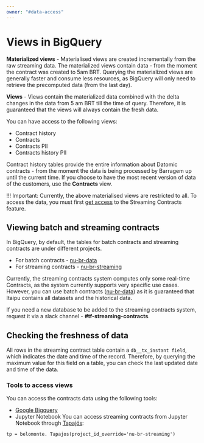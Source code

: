 ```yaml
---
owner: "#data-access"
---
```


<!-- markdownlint-disable MD026-->

# Views in BigQuery

**Materialized views** - Materialised views are created incrementally from the raw streaming data. The materialized views contain data - from the moment the contract was created to 5am BRT. Querying the materialized views are generally faster and consume less resources, as BigQuery will only need to retrieve the precomputed data (from the last day).

**Views** - Views contain the materialized data combined with the delta changes in the data from 5 am BRT till the time of query. Therefore, it is guaranteed that the views will always contain the fresh data.

You can have access to the following views:

- Contract history
- Contracts
- Contracts PII
- Contracts history PII

Contract history tables provide the entire information about Datomic contracts - from the moment the data is being processed by Barragem up until the current time. If you choose to have the most recent version of data of the customers, use the **Contracts** view.

!!! Important: Currently, the above materialised views are restricted to all. To access the data, you must first [get access](streaming-contracts-intro.md) to the Streaming Contracts feature.

## Viewing batch and streaming contracts

In BigQuery, by default, the tables for batch contracts and streaming contracts are under different projects.

- For batch contracts - [nu-br-data](https://console.cloud.google.com/bigquery?project=nu-br-data&p=nu-br-data&d=contract&page=dataset)
- For streaming contracts - [nu-br-streaming](https://console.cloud.google.com/bigquery?project=nu-br-streaming&p=nu-br-streaming&d=contract&page=dataset)

Currently, the streaming contracts system computes only some real-time Contracts, as the system currently supports very specific use cases. However, you can use batch contracts ([nu-br-data](https://console.cloud.google.com/bigquery?project=nu-br-data&p=nu-br-data&d=contract&page=dataset)) as it is guaranteed that Itaipu contains all datasets and the historical data.

If you need a new database to be added to the streaming contracts system, request it via a slack channel - **#tf-streaming-contracts**.

## Checking the freshness of data

All rows in the streaming contract table contain a `db__tx_instant field`, which indicates the date and time of the record. Therefore, by querying the maximum value for this field on a table, you can check the last updated date and time of the data.

### Tools to access views

You can access the contracts data using the following tools:

- [Google Bigquery](https://console.cloud.google.com/bigquery?project=nu-br-streaming&p=nu-br-streaming&d=contract&page=dataset)
- Jupyter Notebook
You can access streaming contracts from Jupyter Notebook through [Tapajós](https://github.com/nubank/belomonte):

`tp = belomonte. Tapajos(project_id_override='nu-br-streaming')`
